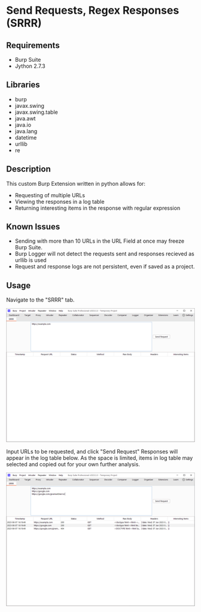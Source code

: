 # Send Requests, Regex Responses (SRRR)
        
## Requirements

- Burp Suite
- Jython 2.7.3

## Libraries

- burp
- javax.swing
- javax.swing.table
- java.awt
- java.io
- java.lang
- datetime
- urllib
- re

## Description

This custom Burp Extension written in python allows for:
- Requesting of multiple URLs
- Viewing the responses in a log table
- Returning interesting items in the response with regular expression

## Known Issues

- Sending with more than 10 URLs in the URL Field at once may freeze Burp Suite.
- Burp Logger will not detect the requests sent and responses recieved as urllib is used
- Request and response logs are not persistent, even if saved as a project.

## Usage

Navigate to the "SRRR" tab.

![SRRR v0.1 GUI](https://github.com/TheSwagLord69/Burp-Suite-Custom-Extension/blob/18fefb8bd7b463fb1cf8814dde9dab6d86505794/Images/SRRR%20GUI.png)

Input URLs to be requested, and click "Send Request"
Responses will appear in the log table below.
As the space is limited, items in log table may selected and copied out for your own further analysis.

![SRRR Request and Response](https://github.com/TheSwagLord69/Burp-Suite-Custom-Extension/blob/18fefb8bd7b463fb1cf8814dde9dab6d86505794/Images/SRRR%20Usage.png)
